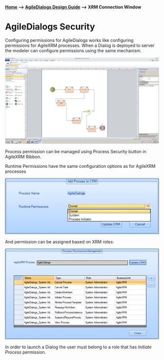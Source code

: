 __[Home](/) --> [AgileDialogs Design Guide](/guides/AgileDialogs-DesignGuide.md) --> XRM Connection Window__

# AgileDialogs Security


Configuring permissions for AgileDialogs works like configuring permissions for
AgileXRM processes. When a Dialog is deployed to server the modeler can
configure permissions using the same mechanism.

![](../media/AgileDialogsDesignGuide/AgileDialogsSecurity_01.png)

Process permission can be managed using Process Security button in AgileXRM
Ribbon.

Runtime Permissions have the same configuration options as for AgileXRM
processes

![](../media/AgileDialogsDesignGuide/AgileDialogsSecurity_02.png)

And permission can be assigned based on XRM roles:

![](../media/AgileDialogsDesignGuide/AgileDialogsSecurity_03.png)

In order to launch a Dialog the user must belong to a role that has *Initiate
Process* permission.
